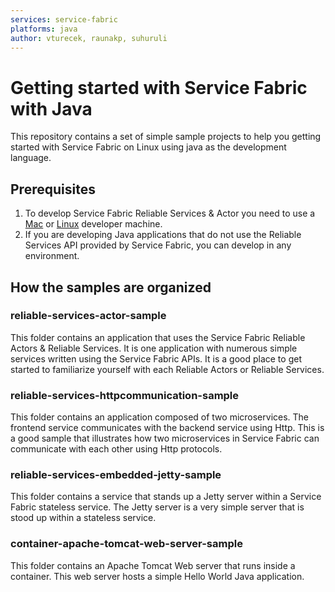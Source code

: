 ```yaml
---
services: service-fabric
platforms: java
author: vturecek, raunakp, suhuruli
---
```




# Getting started with Service Fabric with Java

This repository contains a set of simple sample projects to help you getting started with Service Fabric on Linux using java as the development language. 

## Prerequisites 


1. To develop Service Fabric Reliable Services & Actor you need to use a [Mac](https://docs.microsoft.com/en-us/azure/service-fabric/service-fabric-get-started-mac) or [Linux](https://docs.microsoft.com/en-us/azure/service-fabric/service-fabric-get-started-linux) developer machine. 
2. If you are developing Java applications that do not use the Reliable Services API provided by Service Fabric, you can develop in any environment. 

## How the samples are organized

### reliable-services-actor-sample

This folder contains an application that uses the Service Fabric Reliable Actors & Reliable Services. It is one application with numerous simple services written using the Service Fabric APIs. It is a good place to get started to familiarize yourself with each Reliable Actors or Reliable Services. 

### reliable-services-httpcommunication-sample

This folder contains an application composed of two microservices. The frontend service communicates with the backend service using Http. This is a good sample that illustrates how two microservices in Service Fabric can communicate with each other using Http protocols. 

### reliable-services-embedded-jetty-sample

This folder contains a service that stands up a Jetty server within a Service Fabric stateless service. The Jetty server is a very simple server that is stood up within a stateless service. 

### container-apache-tomcat-web-server-sample

This folder contains an Apache Tomcat Web server that runs inside a container. This web server hosts a simple Hello World Java application. 
